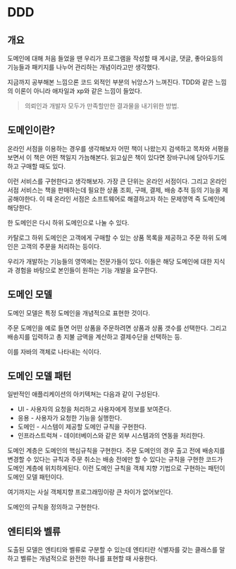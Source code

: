 # DDD

## 개요

도메인에 대해 처음 들었을 땐 우리가 프로그램을 작성할 때 게시글, 댓글, 좋아요등의 기능들과 패키지를 나누어 관리하는 개념이라고만 생각했다.

지금까지 공부해본 느낌으론 코드 외적인 부분의 뉘앙스가 느껴진다. TDD와 같은 느낌의 이론이 아니라 애자일과 xp와 같은 느낌이 들었다.

> 의뢰인과 개발자 모두가 만족할만한 결과물을 내기위한 방법.

## 도메인이란?
온라인 서점을 이용하는 경우를 생각해보자 어떤 책이 나왔는지 검색하고 목차와 서평을 보면서 이 책은 어떤 책일지 가늠해본다. 읽고싶은 책이 있다면 장바구니에 담아두기도하고
구매할 때도 있다.

이런 서비스를 구현한다고 생각해보자. 가장 큰 단위는 온라인 서점이다.
그리고 온라인 서점 서비스는 책을 판매하는데 필요한 상품 조회, 구매, 결제, 배송 추적 등의 기능을 제공해야한다.
이 때 온라인 서점은 소프트웨어로 해결하고자 하는 문제영역 즉 도메인에 해당한다.

한 도메인은 다시 하위 도메인으로 나눌 수 있다.

카탈로그 하위 도메인은 고객에게 구매할 수 있는 상품 목록을 제공하고 주문 하위 도메인은 고객의 주문을 처리하는 등이다.

우리가 개발하는 기능들의 영역에는 전문가들이 있다. 이들은 해당 도메인에 대한 지식과 경험을 바탕으로 본인들이 원하는 기능 개발을 요구한다.

## 도메인 모델
도메인 모델은 특정 도메인을 개념적으로 표현한 것이다. 

주문 도메인을 예로 들면 어떤 상품을 주문하려면 상품과 상품 갯수를 선택한다. 그리고 배송지를 입력하고 총 지불 금액을 계산하고 결제수단을 선택하는 등.

이를 자바의 객체로 나타내는 식이다.

## 도메인 모델 패턴

일반적인 애플리케이션의 아키텍쳐는 다음과 같이 구성된다.

* UI - 사용자의 요청을 처리하고 사용자에게 정보를 보여준다.
* 응용 - 사용자가 요청한 기능을 실행한다.
* 도메인 - 시스템이 제공할 도메인 규칙을 구현한다.
* 인프라스트럭쳐 - 데이터베이스와 같은 외부 시스템과의 연동을 처리한다.

도메인 계층은 도메인의 핵심규칙을 구현한다. 주문 도메인의 경우 출고 전에 배송지를 변경할 수 있다는 규칙과 주문 취소는 배송 전에만 할 수 있다는 규칙을 구현한 코드가 도메인 계층에 위치하게된다. 이런 도메인 규칙을 객체 지향 기법으로 구현하는 패턴이 도메인 모델 패턴이다.

여기까지는 사실 객체지향 프로그래밍이랑 큰 차이가 없어보인다.

도메인의 규칙을 정의하고 구현한다.


## 엔티티와 벨류

도출된 모델은 엔티티와 벨류로 구분할 수 있는데 엔티티란 식별자를 갖는 클래스를 말하고 벨류는 개념적으로 완전한 하나를 표현할 때 사용한다.






